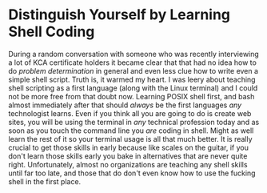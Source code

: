 # Distinguish Yourself by Learning Shell Coding

During a random conversation with someone who was recently interviewing
a lot of KCA certificate holders it became clear that that had no idea
how to do *problem determination* in general and even less clue how to
write even a simple shell script. Truth is, it warmed my heart. I was
leery about teaching shell scripting as a first language (along with the
Linux terminal) and I could not be more free from that doubt now.
Learning POSIX shell first, and bash almost immediately after that
should *always* be the first languages *any* technologist learns. Even
if you think all you are going to do is create web sites, you will be
using the terminal in *any* technical profession today and as soon as
you touch the command line you *are* coding in shell. Might as well
learn the rest of it so your terminal usage is all that much better. It
is really crucial to get those skills in early because like scales on
the guitar, if you don't learn those skills early you bake in
alternatives that are never quite right. Unfortunately, almost no
organizations are teaching any shell skills until far too late, and
those that do don't even know how to use the fucking shell in the first
place.

